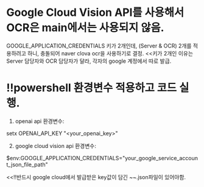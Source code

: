 
# Google Cloud Vision API를 사용해서 OCR은 main에서는 사용되지 않음.
GOOGLE_APPLICATION_CREDENTIALS 키가 2개인데, (Server & OCR) 2개를 적용하려고 하니, 충돌되어 naver clova ocr을 사용하기로 결정.
<<키가 2개인 이유는 Server 담당자와 OCR 담당자가 달라, 각자의 google 계정에서 따로 발급.


# !!powershell 환경변수 적용하고 코드 실행.
1) openai api 환경변수:


setx OPENAI_API_KEY  "<your_openai_key>"


2) google cloud vision api 환경변수:


$env:GOOGLE_APPLICATION_CREDENTIALS="your_google_service_account_json_file_path"


<<!!반드시 google cloud에서 발급받은 key값이 담긴 ~~.json파일이 있어야함.


